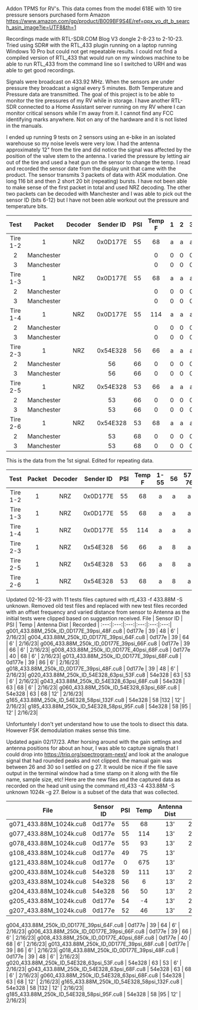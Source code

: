 Addon TPMS for RV's. This data comes from the model 618E with 10 tire pressure sensors purchased form Amazon
https://www.amazon.com/gp/product/B009BF9S4E/ref=ppx_yo_dt_b_search_asin_image?ie=UTF8&th=1

Recordings made with RTL-SDR.COM Blog V3 dongle 2-8-23 to 2-10-23. Tried using SDR# with the RTL_433 plugin running on a laptop running Windows 10 Pro but could not get repeatable results. I could not find a compiled version of RTL_433 that would run on my windows machine to be able to run RTL_433 from the command line so I switched to URH and was able to get good recordings. 

Signals were broadcast on 433.92 MHz. When the sensors are under pressure they broadcast a signal every 5 minutes. Both Temperature and Pressure data are transmitted. The goal of this project is to be able to monitor the tire pressures of my RV while in storage. I have another RTL-SDR connected to a Home Assistant server running on my RV where I can monitor critical sensors while I'm away from it. I cannot find any FCC identifying marks anywhere. Not on any of the hardware and it is not listed in the manuals.

I ended up running 9 tests on 2 sensors using an e-bike in an isolated warehouse so my noise levels were very low. I had the antenna approximately 12" from the tire and did notice the signal was affected by the position of the valve stem to the antenna. I varied the pressure by letting air out of the tire and used a heat gun on the sensor to change the temp. I read and recorded the sensor date from the display unit that came with the product.  The sensor transmits 3 packets of data with ASK modulation. One long 116 bit and then 2 short 20 bit (repeating)  bursts. I have not been able to make sense of the first packet in total and used NRZ decoding. The other two packets can be decoded with Manchester and I was able to pick out the sensor ID (bits 6-12) but I have not been able workout out the pressure and temperature bits.

| Test | Packet | Decoder | Sender ID | PSI | Temp F | 1 | 2 | 3 | 4 | 5 | 6 | 7 | 8 | 9 | 10 | 11 | 12 | 13 | 14 | 15 | 16 | 17 | 18 | 19 | 20 |
|:---:|:---:|:---:|:---:|:---:|:---:|:---:|:---:|:---:|:---:|:---:|:---:|:---:|:---:|:---:|:---:|:---:|:---:|:---:|:---:|:---:|:---:|:---:|:---:|:---:|:---:|
| Tire 1-2 | 1 | NRZ | 0x0D177E | 55 | 68 | a | a | a | a | a | a | a | a | a | a | a | a | a | a | a | a | a | a | a | a |
  | 2 | Manchester |  |  |  | 0 | 0 | 0 | 0 | 8 | 1 | 0 | d | 1 | 7 | 7 | e | 9 | 9 | 4 | 6 | 0 | 0 | 0 | 0 |
  | 3 | Manchester |  |  |  | 0 | 0 | 0 | 0 | 8 | 1 | 0 | d | 1 | 7 | 7 | e | 9 | 9 | 4 | 6 | 0 | 0 | 0 | 0 |
| Tire 1-3 | 1 | NRZ | 0x0D177E | 55 | 68 | a | a | a | a | a | a | a | a | a | a | a | a | a | a | a | a | a | a | a | a |
  | 2 | Manchester |  |  |  | 0 | 0 | 0 | 0 | 8 | 1 | 0 | d | 1 | 7 | 7 | e | 9 | 9 | 4 | 6 | 0 | 0 | 0 | 0 |
  | 3 | Manchester |  |  |  | 0 | 0 | 0 | 0 | 8 | 1 | 0 | d | 1 | 7 | 7 | e | 9 | 9 | 4 | 6 | 0 | 0 | 0 | 0 |
| Tire 1-4 | 1 | NRZ | 0x0D177E | 55 | 114 | a | a | a | a | a | a | a | a | a | a | a | a | a | a | a | a | a | a | a | a |
  | 2 | Manchester |  |  |  | 0 | 0 | 0 | 0 | 9 | c | 0 | d | 1 | 7 | 7 | e | 9 | a | 6 | 0 | 0 | 0 | 0 | 0 |
  | 3 | Manchester |  |  |  | 0 | 0 | 0 | 0 | 9 | c | 0 | d | 1 | 7 | 7 | e | 9 | a | 6 | 0 | 0 | 0 | 0 | 0 |
| Tire 2-3 | 1 | NRZ | 0x54E328 | 56 | 66 | a | a | a | a | a | a | a | a | a | a | a | a | a | a | a | a | a | a | a | a |
  | 2 | Manchester |  | 56 | 66 | 0 | 0 | 0 | 0 | b | f | 5 | 4 | e | 3 | 2 | 8 | 9 | b | 4 | 5 | 0 | 0 | 0 | 0 |
  | 3 | Manchester |  | 56 | 66 | 0 | 0 | 0 | 0 | b | f | 5 | 4 | e | 3 | 2 | 8 | 9 | b | 4 | 5 | 0 | 0 | 0 | 0 |
| Tire 2-5 | 1 | NRZ | 0x54E328 | 53 | 66 | a | a | a | a | a | a | a | a | a | a | a | a | a | a | a | a | a | a | a | a |
  | 2 | Manchester |  | 53 | 66 | 0 | 0 | 0 | 0 | b | 7 | 5 | 4 | e | 3 | 2 | 8 | 9 | 3 | 4 | 5 | 0 | 0 | 0 | 0 |
  | 3 | Manchester |  | 53 | 66 | 0 | 0 | 0 | 0 | b | 7 | 5 | 4 | e | 3 | 2 | 8 | 9 | 3 | 4 | 5 | 0 | 0 | 0 | 0 |
| Tire 2-6 | 1 | NRZ | 0x54E328 | 53 | 68 | a | a | a | a | a | a | a | a | a | a | a | a | a | a | a | a | a | a | a | a |
  | 2 | Manchester |  | 53 | 68 | 0 | 0 | 0 | 0 | b | 8 | 5 | 4 | e | 3 | 2 | 8 | 9 | 3 | 4 | 6 | 0 | 0 | 0 | 0 |
  | 3 | Manchester |  | 53 | 68 | 0 | 0 | 0 | 0 | b | 8 | 5 | 4 | e | 3 | 2 | 8 | 9 | 3 | 4 | 6 | 0 | 0 | 0 | 0 |

  This is the data from the 1st signal. Edited for repeating data.

   Test | Packet | Decoder | Sender ID | PSI | Temp F | 1-55 | 56 | 57-76 | 77 | 78 | 79 | 80 | 81 | 82 | 83 | 84 | 85 | 86 | 87 | 88 | 89 | 90 | 91 | 92 | 93 | 94 | 95 | 96 | 97 | 98 | 99 | 100 | 101 | 102 | 103 | 104 | 105 | 106 | 107 | 108 | 109 | 110 | 111 | 112 | 113 | 114 | 115 | 116 
:---:|:---:|:---:|:---:|:---:|:---:|:---:|:---:|:---:|:---:|:---:|:---:|:---:|:---:|:---:|:---:|:---:|:---:|:---:|:---:|:---:|:---:|:---:|:---:|:---:|:---:|:---:|:---:|:---:|:---:|:---:|:---:|:---:|:---:|:---:|:---:|:---:|:---:|:---:|:---:|:---:|:---:|:---:|:---:|:---:|:---:|:---:|:---:|:---:
 Tire 1-2 | 1 | NRZ | 0x0D177E | 55 | 68 | a | a | a | b | 2 | c | d | 3 | 5 | 2 | d | 3 | 5 | 3 | 4 | d | 4 | d | 3 | 3 | 4 | b | 3 | 4 | b | 4 | c | c | d | 2 | b | 4 | c | b | 4 | d | 4 | d | 3 | 4 | d | 5 | 4 
 Tire 1-3 | 1 | NRZ | 0x0D177E | 55 | 68 | a | a | a | b | 2 | c | d | 3 | 5 | 2 | d | 3 | 5 | 3 | 4 | d | 4 | d | 3 | 3 | 4 | b | 3 | 4 | b | 4 | c | c | d | 4 | b | 4 | c | b | 4 | d | 4 | d | 3 | 4 | d | 5 | 4 
 Tire 1-4 | 1 | NRZ | 0x0D177E | 55 | 114 | a | a | a | b | 2 | a | d | 3 | 5 | 2 | d | 3 | 5 | 3 | 3 | 5 | 4 | d | 3 | 3 | 4 | b | 2 | c | b | 4 | c | c | d | 2 | b | 4 | c | d | 4 | d | 4 | d | 3 | 4 | d | 5 | 4 
 Tire 2-3 | 1 | NRZ | 0x54E328 | 56 | 66 | a | 8 | a | c | b | 5 | 4 | b | 4 | b | 2 | b | 5 | 3 | 3 | 3 | 2 | d | 4 | b | 3 | 3 | 4 | d | 5 | 5 | 4 | b | 2 | c | b | 5 | 5 | 2 | d | 5 | 3 | 3 | 3 | 3 | 5 | 3 | 5 
 Tire 2-5 | 1 | NRZ | 0x54E328 | 53 | 66 | a | 8 | a | c | b | 5 | 4 | b | 4 | b | 2 | d | 5 | 3 | 3 | 3 | 2 | c | d | 3 | 3 | 3 | 4 | c | d | 5 | 4 | b | 2 | c | b | 5 | 5 | 2 | d | 5 | 3 | 3 | 3 | 3 | 5 | 2 | d 
 Tire 2-6 | 1 | NRZ | 0x54E328 | 53 | 68 | a | 8 | a | c | b | 5 | 4 | b | 4 | b | 2 | b | 5 | 3 | 3 | 3 | 2 | c | c | b | 3 | 3 | 4 | d | 5 | 5 | 4 | b | 2 | c | b | 5 | 5 | 2 | d | 5 | 3 | 3 | 3 | 3 | 5 | 3 | 5 

Updated 02-16-23 with 11 tests files captured with rtl_433 -f 433.88M -S unknown. Removed old test files and replaced with new test files recorded with an offset frequency and varied distance from sensor to Antenna as the initial tests were clipped based on suggestion received.
File | Sensor ID | PSI | Temp | Antenna Dist | Recorded |
:---:|:---:|:---:|:---:|:---:|:---:|
g001_433.88M_250k_ID_0D177E_39psi_48F.cu8 | 0d177e | 39 | 48 | 6' | 2/16/23|
g004_433.88M_250k_ID_0D177E_39psi_64F.cu8 | 0d177e | 39 | 64 | 6' | 2/16/23|
g006_433.88M_250k_ID_0D177E_39psi_66F.cu8 | 0d177e | 39 | 66 | 6' | 2/16/23|
g008_433.88M_250k_ID_0D177E_40psi_68F.cu8 | 0d177e | 40 | 68 | 6' | 2/16/23|
g013_433.88M_250k_ID_0D177E_39psi_68F.cu8 | 0d177e | 39 | 86 | 6' | 2/16/23|
g018_433.88M_250k_ID_0D177E_39psi_48F.cu8 | 0d177e | 39 | 48 | 6' | 2/16/23|
g020_433.88M_250k_ID_54E328_63psi_53F.cu8 | 54e328 | 63 | 53 | 6' | 2/16/23|
g043_433.88M_250k_ID_54E328_63psi_68F.cu8 | 54e328 | 63 | 68 | 6' | 2/16/23|
g060_433.88M_250k_ID_54E328_63psi_68F.cu8 | 54e328 | 63 | 68 | 12' | 2/16/23|
g165_433.88M_250k_ID_54E328_58psi_132F.cu8 | 54e328 | 58 |132 | 12' |  2/16/23|
g185_433.88M_250k_ID_54E328_58psi_95F.cu8 | 54e328 | 58 |95 | 12' | 2/16/23|


Unfortuntely I don't yet understand how to use the tools to disect this data. However FSK demodulation makes sense this time.

Updated again 02/17/23. After horsing around with the gain settings and antenna positions for about an hour, I was able to capture signals that I could drop into https://triq.org/spectrogram-next/ and look at the analogue signal that had rounded peaks and not clipped. the manual gain was between 26 and 30 so I settled on g 27. It would be nice if the file save output in the terminal window had a time stamp on it along with the file name, sample size, etc! Here are the new files and the captured data as recorded on the head unit using the command rtl_433 -4 433.88M -S unknown 1024k -g 27. Below is a subset of the data that was collected.

File | Sensor ID | PSI | Temp | Antenna Dist | Notes |
:---:|:---:|:---:|:---:|:---:|:---:|
g071_433.88M_1024k.cu8 | 0d177e | 55 | 68 | 13' | 2/17/23|
g077_433.88M_1024k.cu8 | 0d177e | 55 | 114 | 13' | 2/17/23|
g078_433.88M_1024k.cu8 | 0d177e | 55 | 93 | 13' | 2/17/23|
g108_433.88M_1024k.cu8 | 0d177e | 49 | 75 | 13' | Alarm |
g121_433.88M_1024k.cu8 | 0d177e | 0 | 675 | 13' | Alarm |
g200_433.88M_1024k.cu8 | 54e328 | 59 | 111 | 13' | 2/17/23|
g203_433.88M_1024k.cu8 | 54e328 | 56 | 6 | 13' | 2/17/23|
g204_433.88M_1024k.cu8 | 54e328 | 56 | 50 | 13' | 2/17/23|
g205_433.88M_1024k.cu8 | 0d177e | 54 | -4 | 13' | 2/17/23|
g207_433.88M_1024k.cu8 | 0d177e | 52 | 46 | 13' | 2/17/23|






g004_433.88M_250k_ID_0D177E_39psi_64F.cu8 | 0d177e | 39 | 64 | 6' | 2/16/23|
g006_433.88M_250k_ID_0D177E_39psi_66F.cu8 | 0d177e | 39 | 66 | 6' | 2/16/23|
g008_433.88M_250k_ID_0D177E_40psi_68F.cu8 | 0d177e | 40 | 68 | 6' | 2/16/23|
g013_433.88M_250k_ID_0D177E_39psi_68F.cu8 | 0d177e | 39 | 86 | 6' | 2/16/23|
g018_433.88M_250k_ID_0D177E_39psi_48F.cu8 | 0d177e | 39 | 48 | 6' | 2/16/23|
g020_433.88M_250k_ID_54E328_63psi_53F.cu8 | 54e328 | 63 | 53 | 6' | 2/16/23|
g043_433.88M_250k_ID_54E328_63psi_68F.cu8 | 54e328 | 63 | 68 | 6' | 2/16/23|
g060_433.88M_250k_ID_54E328_63psi_68F.cu8 | 54e328 | 63 | 68 | 12' | 2/16/23|
g165_433.88M_250k_ID_54E328_58psi_132F.cu8 | 54e328 | 58 |132 | 12' |  2/16/23|
g185_433.88M_250k_ID_54E328_58psi_95F.cu8 | 54e328 | 58 |95 | 12' | 2/16/23|
